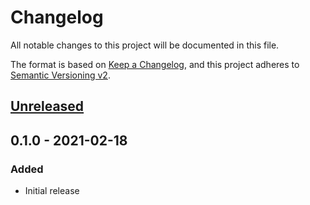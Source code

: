 # Changelog
All notable changes to this project will be documented in this file.

The format is based on [Keep a Changelog](https://keepachangelog.com/en/1.0.0/),
and this project adheres to [Semantic Versioning v2](https://semver.org/spec/v2.0.0.html).

## [Unreleased]

## 0.1.0 - 2021-02-18

### Added
- Initial release

[Unreleased]: https://github.com/f3ath/rfc-6902-dart/compare/0.1.0...HEAD